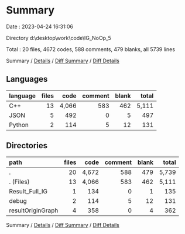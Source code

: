 # Summary

Date : 2023-04-24 16:31:06

Directory d:\\desktop\\work\\code\\IG_NoOp_5

Total : 20 files,  4672 codes, 588 comments, 479 blanks, all 5739 lines

Summary / [Details](details.md) / [Diff Summary](diff.md) / [Diff Details](diff-details.md)

## Languages
| language | files | code | comment | blank | total |
| :--- | ---: | ---: | ---: | ---: | ---: |
| C++ | 13 | 4,066 | 583 | 462 | 5,111 |
| JSON | 5 | 492 | 0 | 5 | 497 |
| Python | 2 | 114 | 5 | 12 | 131 |

## Directories
| path | files | code | comment | blank | total |
| :--- | ---: | ---: | ---: | ---: | ---: |
| . | 20 | 4,672 | 588 | 479 | 5,739 |
| . (Files) | 13 | 4,066 | 583 | 462 | 5,111 |
| Result_Full_IG | 1 | 134 | 0 | 1 | 135 |
| debug | 2 | 114 | 5 | 12 | 131 |
| resultOriginGraph | 4 | 358 | 0 | 4 | 362 |

Summary / [Details](details.md) / [Diff Summary](diff.md) / [Diff Details](diff-details.md)